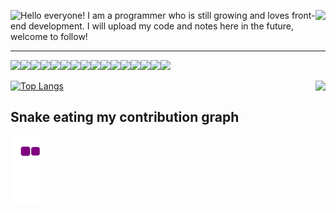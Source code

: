 

<img src="https://weather-icon.journeyad.repl.co/@tianjin?v=1" align="left"><img align="right" src="https://count.getloli.com/get/@:xphn95?theme=rule34">

Hello everyone! I am a programmer who is still growing and loves front-end development. I will upload my code and notes here in the future, welcome to follow! 

---



[![](https://img.shields.io/badge/-React-61dafb?style=flat-square&logo=react&logoColor=ffffff)](https://reactjs.org/)[![](https://img.shields.io/badge/-Webpack-8dd6f9?style=flat-square&logo=webpack&logoColor=white)](https://webpack.js.org/)[![](https://img.shields.io/badge/-TypeScript-007acc?style=flat-square&logo=typescript&logoColor=white)](https://www.typescriptlang.org/)[![](https://img.shields.io/badge/-CSS3-1572B6?style=flat-square&logo=css3&logoColor=white)](https://www.w3.org/Style/CSS/)[![](https://img.shields.io/badge/-MariaDB-003545?style=flat-square&logo=mariadb&logoColor=white)](https://mariadb.com/)[![](https://img.shields.io/badge/-Sass-cc6699?style=flat-square&logo=sass&logoColor=white)](https://sass-lang.com/)[![](https://img.shields.io/badge/-NPM-cb3837?style=flat-square&logo=npm&logoColor=white)](https://npmjs.com/)[![](https://img.shields.io/badge/-PostCSS-dd3a0a?style=flat-square&logo=postcss&logoColor=white)](https://postcss.org/)[![](https://img.shields.io/badge/-HTML5-E34F26?style=flat-square&logo=html5&logoColor=white)](https://html.spec.whatwg.org/)[![](https://img.shields.io/badge/-Git-f05032?style=flat-square&logo=git&logoColor=white)](https://git-scm.com/)[![](https://img.shields.io/badge/-Stylus-ff6347?style=flat-square&logo=stylus&logoColor=ffffff)](https://stylus-lang.com/)[![](https://img.shields.io/badge/-Linux-fcc624?style=flat-square&logo=linux&logoColor=white)](https://www.linuxfoundation.org/)[![](https://img.shields.io/badge/-JavaScript-f7e018?style=flat-square&logo=javascript&logoColor=white)](https://www.ecma-international.org/)[![](https://img.shields.io/badge/-Vue.js-4fc08d?style=flat-square&logo=vue-dot-js&logoColor=ffffff)](https://vuejs.org/)[![](https://img.shields.io/badge/-Node.js-43853d?style=flat-square&logo=node-dot-js&logoColor=ffffff)](https://nodejs.org/)[![](https://img.shields.io/badge/-Nginx-269539?style=flat-square&logo=nginx&logoColor=ffffff)](https://nginx.org/)



[![Top Langs](https://github-readme-stats.vercel.app/api/top-langs/?username=xphn95)](https://github.com/anuraghazra/github-readme-stats)<img align="right" src="https://github-readme-stats.vercel.app/api?username=xphn95&show_icons=true&theme=dracula&count_private=true"/>

## Snake eating my contribution graph

![snake gif](https://github.com/xphn95/xphn95/blob/output/github-contribution-grid-snake.gif)
